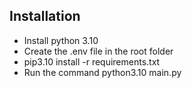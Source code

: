 ## Installation
- Install python 3.10
- Create the .env file in the root folder
- pip3.10 install -r requirements.txt
- Run the command python3.10 main.py